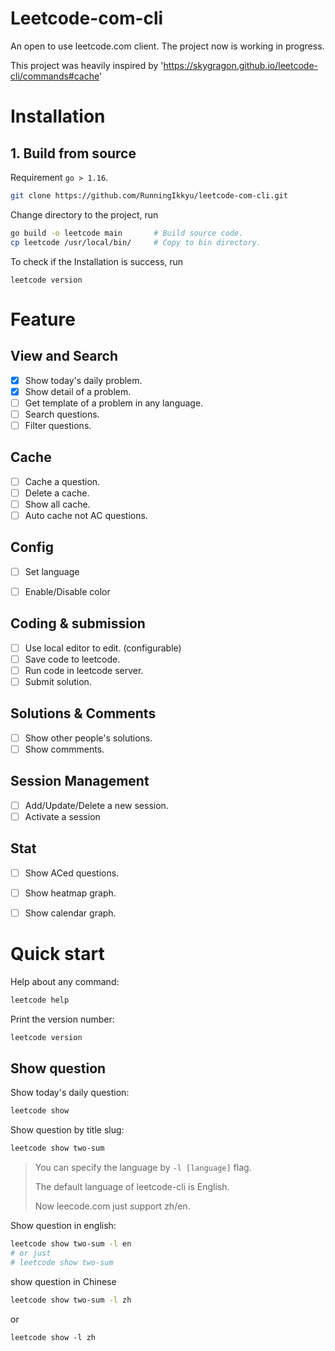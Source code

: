 # Leetcode-com-cli

An open to use leetcode.com client. The project now is working in progress.

This project was heavily inspired by 'https://skygragon.github.io/leetcode-cli/commands#cache'

<script id="asciicast-LjYXa1UzEwHIKdcca2LAHggjD" src="https://asciinema.org/a/LjYXa1UzEwHIKdcca2LAHggjD.js" async></script>

# Installation

## 1. Build from source

Requirement `go > 1.16`.

```bash
git clone https://github.com/RunningIkkyu/leetcode-com-cli.git
```

Change directory to the project, run

```bash
go build -o leetcode main       # Build source code.
cp leetcode /usr/local/bin/     # Copy to bin directory. 
```

To check if the Installation is success, run 

```
leetcode version
```


# Feature

## View and Search

- [x] Show today's daily problem.
- [x] Show detail of a problem.
- [ ] Get template of a problem in any language.
- [ ] Search questions.
- [ ] Filter questions.

## Cache

- [ ] Cache a question.
- [ ] Delete a cache.
- [ ] Show all cache.
- [ ] Auto cache not AC questions.

## Config

- [ ] Set language
- [ ] Enable/Disable color


## Coding & submission

- [ ] Use local editor to edit. (configurable)
- [ ] Save code to leetcode.
- [ ] Run code in leetcode server.
- [ ] Submit solution.

## Solutions & Comments

- [ ] Show other people's solutions.
- [ ] Show commments.

## Session Management

- [ ] Add/Update/Delete a new session.
- [ ] Activate a session

## Stat

- [ ] Show ACed questions.
- [ ] Show heatmap graph.
- [ ] Show calendar graph.


# Quick start

Help about any command:

```bash
leetcode help
```

Print the version number:

```bash
leetcode version
```


## Show question

Show today's daily question:

```bash
leetcode show
```

Show question by title slug:

```bash
leetcode show two-sum
```

> You can specify the language by `-l [language]` flag.
>
> The default language of leetcode-cli is English.
>
> Now leecode.com just support zh/en.

Show question in english:

```bash
leetcode show two-sum -l en
# or just
# leetcode show two-sum
```

show question in Chinese

```bash
leetcode show two-sum -l zh
```

or 

```
leetcode show -l zh
```
